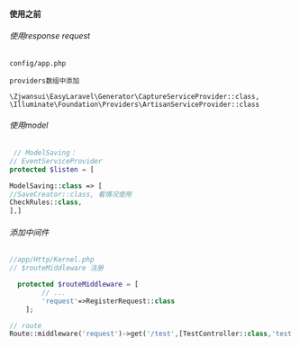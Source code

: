#### 使用之前

###### 使用response  request

`config/app.php`

```angular2html
providers数组中添加

\Zjwansui\EasyLaravel\Generator\CaptureServiceProvider::class,
\Illuminate\Foundation\Providers\ArtisanServiceProvider::class
```

###### 使用model

```php
 // ModelSaving：
// EventServiceProvider
protected $listen = [

ModelSaving::class => [
//SaveCreator::class, 看情况使用
CheckRules::class,
],]
```

###### 添加中间件

```php
//app/Http/Kernel.php
// $routeMiddleware 注册

  protected $routeMiddleware = [
        // ...
        'request'=>RegisterRequest::class
    ];

// route
Route::middleware('request')->get('/test',[TestController::class,'test']);

```
